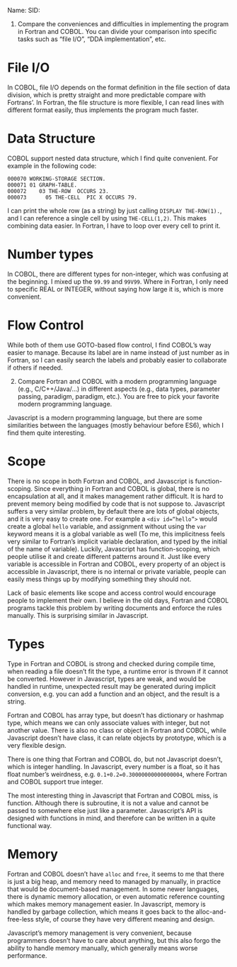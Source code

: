 Name: 
SID: 

1. Compare the conveniences and difficulties in implementing the program in Fortran and COBOL. You can divide your comparison into specific tasks such as “file I/O”, “DDA implementation”, etc.

# File I/O

In COBOL, file I/O depends on the format definition in the file section of data division, which is pretty straight and more predictable compare with Fortrans’. In Fortran, the file structure is more flexible, I can read lines with different format easily, thus implements the program much faster.

# Data Structure

COBOL support nested data structure, which I find quite convenient. For example in the following code:

```
000070 WORKING-STORAGE SECTION.
000071 01 GRAPH-TABLE.
000072    03 THE-ROW  OCCURS 23.
000073      05 THE-CELL  PIC X OCCURS 79.
``` 

I can print the whole row (as a string) by just calling `DISPLAY THE-ROW(1).`, and I can reference a single cell by using `THE-CELL(1,2)`. This makes combining data easier. In Fortran, I have to loop over every cell to print it.

# Number types

In COBOL, there are different types for non-integer, which was confusing at the beginning. I mixed up the `99.99` and `99V99`. Where in Fortran, I only need to specific REAL or INTEGER, without saying how large it is, which is more convenient.

# Flow Control

While both of them use GOTO-based flow control, I find COBOL’s way easier to manage. Because its label are in name instead of just number as in Fortran, so I can easily search the labels and probably easier to collaborate if others if needed.


2. Compare Fortran and COBOL with a modern programming language (e.g., C/C++/Java/…) in different aspects (e.g., data types, parameter passing, paradigm, paradigm, etc.). You are free to pick your favorite modern programming language.

Javascript is a modern programming language, but there are some similarities between the languages (mostly behaviour before ES6), which I find them quite interesting.

# Scope

There is no scope in both Fortran and COBOL, and Javascript is function-scoping. Since everything in Fortran and COBOL is global, there is no encapsulation at all, and it makes management rather difficult. It is hard to prevent memory being modified by code that is not suppose to. Javascript suffers a very similar problem, by default there are lots of global objects, and it is very easy to create one. For example a `<div id=“hello”>` would create a global `hello` variable, and assignment without using the `var` keyword means it is a global variable as well (To me, this implicitness feels very similar to Fortran’s implicit variable declaration, and typed by the initial of the name of variable). Luckily, Javascript has function-scoping, which people utilise it and create different patterns around it. Just like every variable is accessible in Fortran and COBOL, every property of an object is accessible in Javascript, there is no internal or private variable, people can easily mess things up by modifying something they should not.

Lack of basic elements like scope and access control would encourage people to implement their own. I believe in the old days, Fortran and COBOL programs tackle this problem by writing documents and enforce the rules manually. This is surprising similar in Javascript.

# Types

Type in Fortran and COBOL is strong and checked during compile time, when reading a file doesn’t fit the type, a runtime error is thrown if it cannot be converted. However in Javascript, types are weak, and would be handled in runtime, unexpected result may be generated during implicit conversion, e.g. you can add a function and an object, and the result is a string. 

Fortran and COBOL has array type, but doesn’t has dictionary or hashmap type, which means we can only associate values with integer, but not another value. There is also no class or object in Fortran and COBOL, while Javascript doesn’t have class, it can relate objects by prototype, which is a very flexible design.

There is one thing that Fortran and COBOL do, but not Javascript doesn’t, which is integer handling. In Javascript, every number is a float, so it has float number’s weirdness, e.g. `0.1+0.2=0.30000000000000004`, where Fortran and COBOL support true integer.

The most interesting thing in Javascript that Fortran and COBOL miss, is function. Although there is subroutine, it is not a value and cannot be passed to somewhere else just like a parameter. Javascript’s API is designed with functions in mind, and therefore can be written in a quite functional way.

# Memory

Fortran and COBOL doesn’t have `alloc` and `free`, it seems to me that there is just a big heap, and memory need to managed by manually, in practice that would be document-based management. In some newer languages, there is dynamic memory allocation, or even automatic reference counting which makes memory management easier. In Javascript, memory is handled by garbage collection, which means it goes back to the alloc-and-free-less style, of course they have very different meaning and design.

Javascript’s memory management is very convenient, because programmers doesn’t have to care about anything, but this also forgo the ability to handle memory manually, which generally means worse performance.